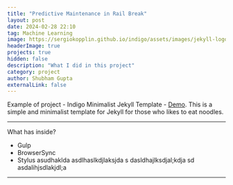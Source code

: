 ```yaml
---
title: "Predictive Maintenance in Rail Break"
layout: post
date: 2024-02-28 22:10
tag: Machine Learning 
image: https://sergiokopplin.github.io/indigo/assets/images/jekyll-logo-light-solid.png
headerImage: true
projects: true
hidden: false
description: "What I did in this project"
category: project
author: Shubham Gupta
externalLink: false
---
```

Example of project - Indigo Minimalist Jekyll Template - [Demo](https://sergiokopplin.github.io/indigo/). This is a simple and minimalist template for Jekyll for those who likes to eat noodles.

---

What has inside?

- Gulp
- BrowserSync
- Stylus
asudhaklda
asdlhaslkdjlaksjda
s
dasldhajlksdjal;kdja
sd
asdalihjsdlakjdl;a

---